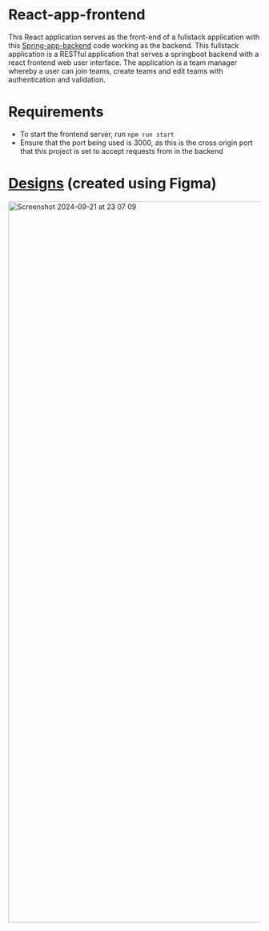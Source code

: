 # React-app-frontend

This React application serves as the front-end of a fullstack application with this [Spring-app-backend](https://github.com/000kev/spring-app-backend) code working as the backend. This fullstack application is a RESTful application that serves a springboot backend with a react frontend web user interface. The application is a team manager whereby a user can join teams, create teams and edit teams with authentication and validation.

# Requirements
- To start the frontend server, run `npm run start`
- Ensure that the port being used is 3000, as this is the cross origin port that this project is set to accept requests from in the backend


# [Designs](https://www.figma.com/design/eMFjX6vDgTJ3Isc5MG38cN/Team-Manager-(React-Frontend)?node-id=0-1&t=loQ05Uesyd21JOpM-1) (created using Figma)


<img width="1440" alt="Screenshot 2024-09-21 at 23 07 09" src="https://github.com/user-attachments/assets/90e1f8f3-fe04-4f94-ae78-a0d27329a342">
